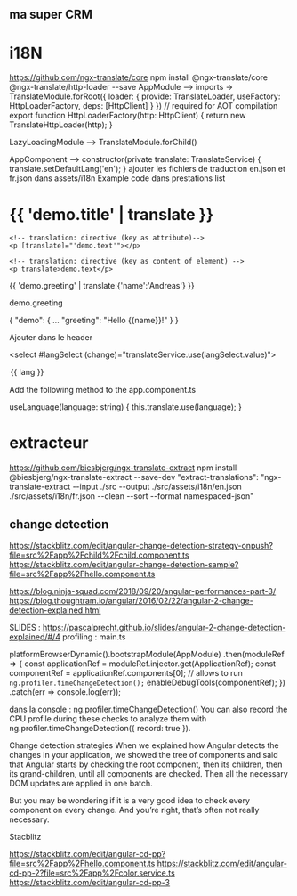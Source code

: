 ## ma super CRM 

# i18N 
https://github.com/ngx-translate/core
npm install @ngx-translate/core @ngx-translate/http-loader --save
AppModule  -->  imports ->
 TranslateModule.forRoot({
            loader: {
                provide: TranslateLoader,
                useFactory: HttpLoaderFactory,
                deps: [HttpClient]
            }
        })
  // required for AOT compilation
  export function HttpLoaderFactory(http: HttpClient) {
      return new TranslateHttpLoader(http);
  }     
        
LazyLoadingModule -->  TranslateModule.forChild()

AppComponent --> constructor(private translate: TranslateService) {
                         translate.setDefaultLang('en');
                     }
ajouter les fichiers de traduction en.json et fr.json dans assets/i18n
Example code dans prestations list 
<div>
    <!-- translation: translation pipe -->
    <h1>{{ 'demo.title' | translate }}</h1>

    <!-- translation: directive (key as attribute)-->
    <p [translate]="'demo.text'"></p>

    <!-- translation: directive (key as content of element) -->
    <p translate>demo.text</p>
</div>



<!-- translation: translation pipe -->
<p>{{ 'demo.greeting' | translate:{'name':'Andreas'} }}</p>

<!-- translation: directive (key as attribute) -->
<p [translate]="'demo.greeting'" [translateParams]="{name: 'Andreas'}"></p>

<!-- translation: directive (key as content of element)-->
<p translate [translateParams]="{name: 'Andreas'}">demo.greeting</p>

{
  "demo": {
    …
    "greeting": "Hello {{name}}!"
  }
}


Ajouter dans le header 

<select #langSelect (change)="translateService.use(langSelect.value)">
  <option *ngFor="let lang of translateService.getLangs()" [value]="lang" [selected]="lang === translateService.currentLang">{{ lang }}</option>
</select>

Add the following method to the app.component.ts

useLanguage(language: string) {
    this.translate.use(language);
}

# extracteur
https://github.com/biesbjerg/ngx-translate-extract
npm install @biesbjerg/ngx-translate-extract --save-dev
     "extract-translations": "ngx-translate-extract --input ./src --output ./src/assets/i18n/en.json ./src/assets/i18n/fr.json --clean --sort --format namespaced-json"
     
 
 
 ## change detection 
 
 https://stackblitz.com/edit/angular-change-detection-strategy-onpush?file=src%2Fapp%2Fchild%2Fchild.component.ts
 https://stackblitz.com/edit/angular-change-detection-sample?file=src%2Fapp%2Fhello.component.ts
 
 
 https://blog.ninja-squad.com/2018/09/20/angular-performances-part-3/
 https://blog.thoughtram.io/angular/2016/02/22/angular-2-change-detection-explained.html
 
 SLIDES : https://pascalprecht.github.io/slides/angular-2-change-detection-explained/#/4
profiling : main.ts 


 platformBrowserDynamic().bootstrapModule(AppModule)
   .then(moduleRef => {
     const applicationRef = moduleRef.injector.get(ApplicationRef);
     const componentRef = applicationRef.components[0];
     // allows to run `ng.profiler.timeChangeDetection();`
     enableDebugTools(componentRef);
   })
   .catch(err => console.log(err));


dans la console : 
 ng.profiler.timeChangeDetection()
 You can also record the CPU profile during these checks to analyze them with ng.profiler.timeChangeDetection({ record: true }).

Change detection strategies
When we explained how Angular detects the changes in your application, we showed the tree of components and said that Angular starts by checking the root component, then its children, then its grand-children, until all components are checked. Then all the necessary DOM updates are applied in one batch.

But you may be wondering if it is a very good idea to check every component on every change. And you’re right, that’s often not really necessary.


Stacblitz 

https://stackblitz.com/edit/angular-cd-pp?file=src%2Fapp%2Fhello.component.ts
https://stackblitz.com/edit/angular-cd-pp-2?file=src%2Fapp%2Fcolor.service.ts
https://stackblitz.com/edit/angular-cd-pp-3

